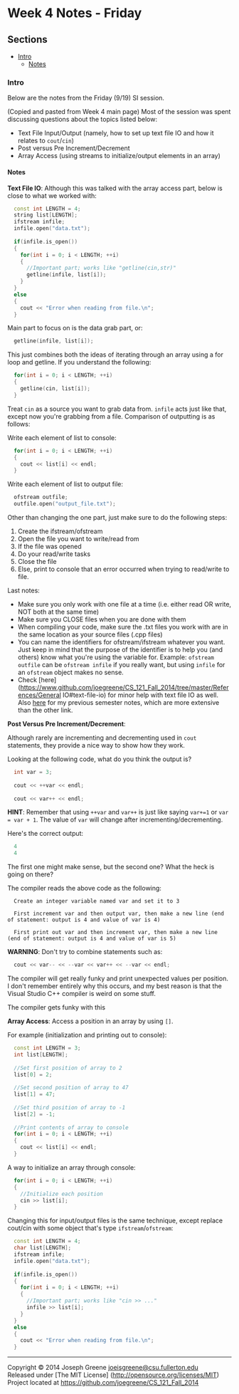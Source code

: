# Week 4 Notes - Friday

## Sections
- [Intro](#intro)
  - [Notes](#notes)
  
### Intro
Below are the notes from the Friday (9/19) SI session.

(Copied and pasted from Week 4 main page)
Most of the session was spent discussing questions about the topics listed below:
- Text File Input/Output (namely, how to set up text file IO and how it relates to `cout`/`cin`)
- Post versus Pre Increment/Decrement
- Array Access (using streams to initialize/output elements in an array)

#### Notes
__Text File IO__: 
Although this was talked with the array access part, below is close to what we worked with:
```C++
  const int LENGTH = 4;
  string list[LENGTH];
  ifstream infile;
  infile.open("data.txt");
  
  if(infile.is_open())
  {
    for(int i = 0; i < LENGTH; ++i)
    {
      //Important part; works like "getline(cin,str)"
      getline(infile, list[i]);
    }
  }
  else
  {
    cout << "Error when reading from file.\n";
  }
```

Main part to focus on is the data grab part, or:
```C++
  getline(infile, list[i]);
```

This just combines both the ideas of iterating through an array using a for loop and getline. 
If you understand the following:
```C++
  for(int i = 0; i < LENGTH; ++i)
  {
    getline(cin, list[i]);
  }
```

Treat `cin` as a source you want to grab data from. `infile` acts just like that, except now you're 
grabbing from a file. Comparison of outputting is as follows:

Write each element of list to console:
```C++
  for(int i = 0; i < LENGTH; ++i)
  {
    cout << list[i] << endl;
  }
```

Write each element of list to output file:
```C++
  ofstream outfile;
  outfile.open("output_file.txt");
```

Other than changing the one part, just make sure to do the following steps:
1. Create the ifstream/ofstream
2. Open the file you want to write/read from
3. If the file was opened
  1. Do your read/write tasks
  2. Close the file
4. Else, print to console that an error occurred when trying to read/write to file.

Last notes:
- Make sure you only work with one file at a time (i.e. either read OR write, NOT both 
at the same time)
- Make sure you CLOSE files when you are done with them
- When compiling your code, make sure the .txt files you work with are in the same
location as your source files (.cpp files)
- You can name the identifiers for ofstream/ifstream whatever you want. Just keep in 
mind that the purpose of the identifier is to help you (and others) know what you're 
using the variable for. Example: `ofstream outfile` can be `ofstream infile` if you really 
want, but using `infile` for an `ofstream` object makes no sense.
- Check [here](https://www.github.com/joegreene/CS_121_Fall_2014/tree/master/References/General IO#text-file-io) for 
minor help with text file IO as well. Also [here](https://www.github.com/joegreene/Spring-2014-CS-Lab--SI-/blob/master/Week%2013/file_io_new.md) 
for my previous semester notes, which are more extensive than the other link.

__Post Versus Pre Increment/Decrement__:

Although rarely are incrementing and decrementing used in `cout` statements, they provide a 
nice way to show how they work.

Looking at the following code, what do you think the output is?
```C++
  int var = 3;
  
  cout << ++var << endl;
  
  cout << var++ << endl;
```

__HINT__: Remember that using `++var` and `var++` is just like saying `var+=1` or `var = var + 1`. The value 
of `var` will change after incrementing/decrementing.

Here's the correct output:
```C++
  4
  4
```

The first one might make sense, but the second one? What the heck is going on there?

The compiler reads the above code as the following:
```
  Create an integer variable named var and set it to 3
  
  First increment var and then output var, then make a new line (end of statement: output is 4 and value of var is 4)
  
  First print out var and then increment var, then make a new line (end of statement: output is 4 and value of var is 5)
```

__WARNING__: Don't try to combine statements such as:
```C++
  cout << var-- << --var << var++ << --var << endl;
```

The compiler will get really funky and print unexpected values per position. I don't remember entirely why this occurs, and 
my best reason is that the Visual Studio C++ compiler is weird on some stuff.


The compiler gets funky with this

__Array Access__:
Access a position in an array by using `[]`.

For example (initialization and printing out to console):
```C++
  const int LENGTH = 3;
  int list[LENGTH];
  
  //Set first position of array to 2
  list[0] = 2;
  
  //Set second position of array to 47
  list[1] = 47;
  
  //Set third position of array to -1
  list[2] = -1;
  
  //Print contents of array to console
  for(int i = 0; i < LENGTH; ++i)
  {
    cout << list[i] << endl;
  }
```

A way to initialize an array through console:
```C++
  for(int i = 0; i < LENGTH; ++i)
  {
    //Initialize each position
    cin >> list[i];
  }
```

Changing this for input/output files is the same technique, except replace cout/cin with some 
object that's type `ifstream`/`ofstream`:
```C++
  const int LENGTH = 4;
  char list[LENGTH];
  ifstream infile;
  infile.open("data.txt");
  
  if(infile.is_open())
  {
    for(int i = 0; i < LENGTH; ++i)
    {
      //Important part; works like "cin >> ..."
      infile >> list[i];
    }
  }
  else
  {
    cout << "Error when reading from file.\n";
  }
```

-------------------------------------------------------------------------------

Copyright &copy; 2014 Joseph Greene <joeisgreene@csu.fullerton.edu>  
Released under [The MIT License] (http://opensource.org/licenses/MIT)  
Project located at <https://github.com/joegreene/CS_121_Fall_2014>
